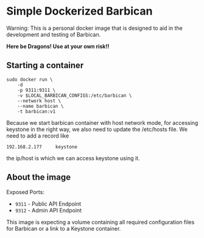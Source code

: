 Simple Dockerized Barbican
===========================

Warning: This is a personal docker image that is designed to aid
in the development and testing of Barbican.

**Here be Dragons! Use at your own risk!!**

Starting a container
----------------------

```
sudo docker run \
    -d
    -p 9311:9311 \
    -v $LOCAL_BARBICAN_CONFIGS:/etc/barbican \
    --network host \
    --name barbican \
    -t barbican:v1
```

Because we start barbican container with host network mode, for
accessing keystone in the right way, we also need to update the
/etc/hosts file. We need to add a record like

```
192.168.2.177     keystone
```

the ip/host is which we can access keystone using it.

About the image
-------------
Exposed Ports:

 * ```9311``` - Public API Endpoint
 * ```9312``` - Admin API Endpoint

This image is expecting a volume containing all required
configuration files for Barbican or a link to a Keystone
container.
